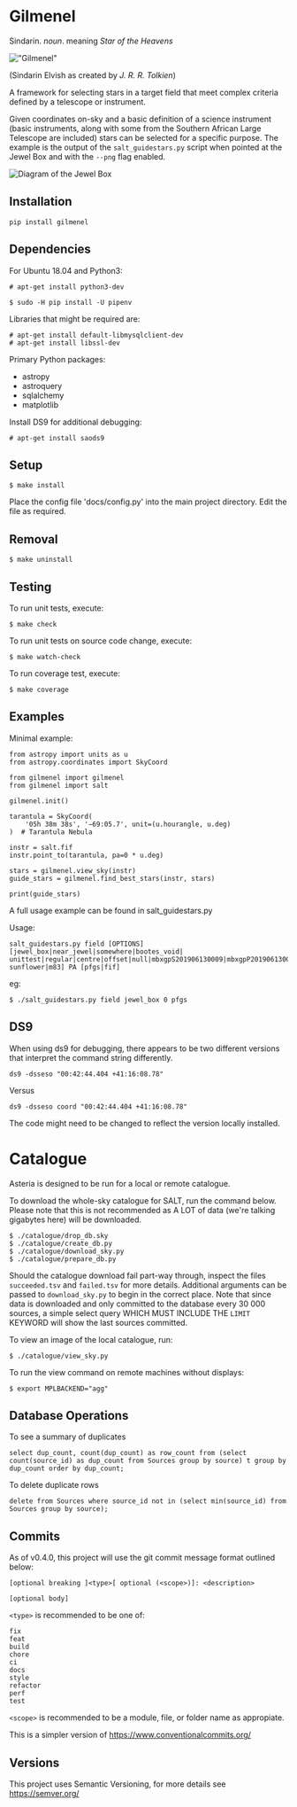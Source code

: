 # Gilmenel

Sindarin. _noun_. meaning _Star of the Heavens_

!["Gilmenel"](docs/gilmenel-logo.png)

(Sindarin Elvish as created by _J. R. R. Tolkien_)

A framework for selecting stars in a target field that meet complex criteria defined by a telescope or instrument.

Given coordinates on-sky and a basic definition of a science instrument (basic instruments, along with some from the Southern African Large Telescope are included) stars can be selected for a specific purpose. The example is the output of the `salt_guidestars.py` script when pointed at the Jewel Box and with the `--png` flag enabled.

![Diagram of the Jewel Box](docs/jewel_box.gif)

## Installation

    pip install gilmenel

## Dependencies

For Ubuntu 18.04 and Python3:

    # apt-get install python3-dev

    $ sudo -H pip install -U pipenv

Libraries that might be required are:

    # apt-get install default-libmysqlclient-dev
    # apt-get install libssl-dev

Primary Python packages:
* astropy
* astroquery
* sqlalchemy
* matplotlib

Install DS9 for additional debugging:

    # apt-get install saods9

## Setup

    $ make install

Place the config file 'docs/config.py' into the main project directory.
Edit the file as required.

## Removal

    $ make uninstall

## Testing

To run unit tests, execute:

    $ make check

To run unit tests on source code change, execute:

    $ make watch-check

To run coverage test, execute:

    $ make coverage

## Examples

Minimal example:

    from astropy import units as u
    from astropy.coordinates import SkyCoord

    from gilmenel import gilmenel
    from gilmenel import salt

    gilmenel.init()

    tarantula = SkyCoord(
        '05h 38m 38s', '−69:05.7', unit=(u.hourangle, u.deg)
    )  # Tarantula Nebula

    instr = salt.fif
    instr.point_to(tarantula, pa=0 * u.deg)

    stars = gilmenel.view_sky(instr)
    guide_stars = gilmenel.find_best_stars(instr, stars)

    print(guide_stars)

A full usage example can be found in salt_guidestars.py

Usage:

    salt_guidestars.py field [OPTIONS] [jewel_box|near_jewel|somewhere|bootes_void|
    unittest|regular|centre|offset|null|mbxgpS201906130009|mbxgpP201906130039|tarantula|
    sunflower|m83] PA [pfgs|fif]

eg:

    $ ./salt_guidestars.py field jewel_box 0 pfgs

## DS9

When using ds9 for debugging, there appears to be two different versions that interpret
the command string differently.

    ds9 -dsseso "00:42:44.404 +41:16:08.78"

Versus

    ds9 -dsseso coord "00:42:44.404 +41:16:08.78"

The code might need to be changed to reflect the version locally installed.

# Catalogue

Asteria is designed to be run for a local or remote catalogue.

To download the whole-sky catalogue for SALT, run the command below. Please note that this is not recommended as A LOT of data (we're talking gigabytes here) will be downloaded.

    $ ./catalogue/drop_db.sky
    $ ./catalogue/create_db.py
    $ ./catalogue/download_sky.py
    $ ./catalogue/prepare_db.py

Should the catalogue download fail part-way through, inspect the files `succeeded.tsv` and `failed.tsv` for more details. Additional arguments can be passed to `download_sky.py` to begin in the correct place. Note that since data is downloaded and only committed to the database every 30 000 sources, a simple select query WHICH MUST INCLUDE THE `LIMIT` KEYWORD will show the last sources committed.

To view an image of the local catalogue, run:

    $ ./catalogue/view_sky.py

To run the view command on remote machines without displays:

    $ export MPLBACKEND="agg"

## Database Operations

To see a summary of duplicates

    select dup_count, count(dup_count) as row_count from (select count(source_id) as dup_count from Sources group by source) t group by dup_count order by dup_count;

To delete duplicate rows

    delete from Sources where source_id not in (select min(source_id) from Sources group by source);

## Commits

As of v0.4.0, this project will use the git commit message format outlined below:

    [optional breaking ]<type>[ optional (<scope>)]: <description>

    [optional body]

`<type>` is recommended to be one of:

    fix
    feat
    build
    chore
    ci
    docs
    style
    refactor
    perf
    test

`<scope>` is recommended to be a module, file, or folder name as appropiate.

This is a simpler version of https://www.conventionalcommits.org/

## Versions

This project uses Semantic Versioning, for more details see https://semver.org/
